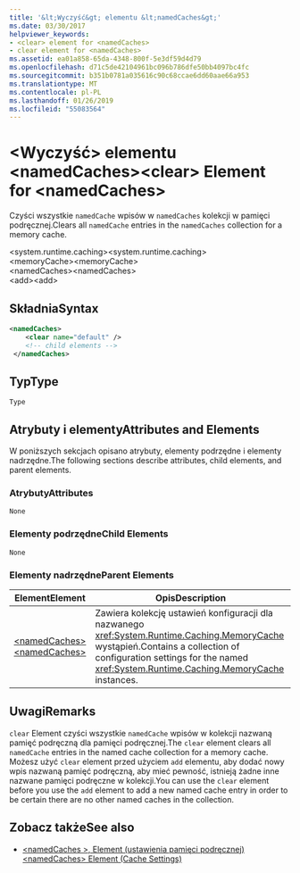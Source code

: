 ```yaml
---
title: '&lt;Wyczyść&gt; elementu &lt;namedCaches&gt;'
ms.date: 03/30/2017
helpviewer_keywords:
- <clear> element for <namedCaches>
- clear element for <namedCaches>
ms.assetid: ea01a858-65da-4348-800f-5e3df59d4d79
ms.openlocfilehash: d71c5de42104961bc096b786dfe50bb4097bc4fc
ms.sourcegitcommit: b351b0781a035616c90c68ccae6dd60aae66a953
ms.translationtype: MT
ms.contentlocale: pl-PL
ms.lasthandoff: 01/26/2019
ms.locfileid: "55083564"
---
```

# <a name="ltcleargt-element-for-ltnamedcachesgt"></a><span data-ttu-id="47ac1-102">&lt;Wyczyść&gt; elementu &lt;namedCaches&gt;</span><span class="sxs-lookup"><span data-stu-id="47ac1-102">&lt;clear&gt; Element for &lt;namedCaches&gt;</span></span>
<span data-ttu-id="47ac1-103">Czyści wszystkie `namedCache` wpisów w `namedCaches` kolekcji w pamięci podręcznej.</span><span class="sxs-lookup"><span data-stu-id="47ac1-103">Clears all `namedCache` entries in the `namedCaches` collection for a memory cache.</span></span>  
  
 <span data-ttu-id="47ac1-104">\<system.runtime.caching></span><span class="sxs-lookup"><span data-stu-id="47ac1-104">\<system.runtime.caching></span></span>  
<span data-ttu-id="47ac1-105">\<memoryCache></span><span class="sxs-lookup"><span data-stu-id="47ac1-105">\<memoryCache></span></span>  
<span data-ttu-id="47ac1-106">\<namedCaches></span><span class="sxs-lookup"><span data-stu-id="47ac1-106">\<namedCaches></span></span>  
<span data-ttu-id="47ac1-107">\<add></span><span class="sxs-lookup"><span data-stu-id="47ac1-107">\<add></span></span>  
  
## <a name="syntax"></a><span data-ttu-id="47ac1-108">Składnia</span><span class="sxs-lookup"><span data-stu-id="47ac1-108">Syntax</span></span>  
  
```xml  
<namedCaches>  
    <clear name="default" />  
    <!-- child elements -->  
 </namedCaches>  
```  
  
## <a name="type"></a><span data-ttu-id="47ac1-109">Typ</span><span class="sxs-lookup"><span data-stu-id="47ac1-109">Type</span></span>  
 `Type`  
  
## <a name="attributes-and-elements"></a><span data-ttu-id="47ac1-110">Atrybuty i elementy</span><span class="sxs-lookup"><span data-stu-id="47ac1-110">Attributes and Elements</span></span>  
 <span data-ttu-id="47ac1-111">W poniższych sekcjach opisano atrybuty, elementy podrzędne i elementy nadrzędne.</span><span class="sxs-lookup"><span data-stu-id="47ac1-111">The following sections describe attributes, child elements, and parent elements.</span></span>  
  
### <a name="attributes"></a><span data-ttu-id="47ac1-112">Atrybuty</span><span class="sxs-lookup"><span data-stu-id="47ac1-112">Attributes</span></span>  
 `None`  
  
### <a name="child-elements"></a><span data-ttu-id="47ac1-113">Elementy podrzędne</span><span class="sxs-lookup"><span data-stu-id="47ac1-113">Child Elements</span></span>  
 `None`  
  
### <a name="parent-elements"></a><span data-ttu-id="47ac1-114">Elementy nadrzędne</span><span class="sxs-lookup"><span data-stu-id="47ac1-114">Parent Elements</span></span>  
  
|<span data-ttu-id="47ac1-115">Element</span><span class="sxs-lookup"><span data-stu-id="47ac1-115">Element</span></span>|<span data-ttu-id="47ac1-116">Opis</span><span class="sxs-lookup"><span data-stu-id="47ac1-116">Description</span></span>|  
|-------------|-----------------|  
|[<span data-ttu-id="47ac1-117">\<namedCaches></span><span class="sxs-lookup"><span data-stu-id="47ac1-117">\<namedCaches></span></span>](../../../../../docs/framework/configure-apps/file-schema/runtime/namedcaches-element-cache-settings.md)|<span data-ttu-id="47ac1-118">Zawiera kolekcję ustawień konfiguracji dla nazwanego <xref:System.Runtime.Caching.MemoryCache> wystąpień.</span><span class="sxs-lookup"><span data-stu-id="47ac1-118">Contains a collection of configuration settings for the named <xref:System.Runtime.Caching.MemoryCache> instances.</span></span>|  
  
## <a name="remarks"></a><span data-ttu-id="47ac1-119">Uwagi</span><span class="sxs-lookup"><span data-stu-id="47ac1-119">Remarks</span></span>  
 <span data-ttu-id="47ac1-120">`clear` Element czyści wszystkie `namedCache` wpisów w kolekcji nazwaną pamięć podręczną dla pamięci podręcznej.</span><span class="sxs-lookup"><span data-stu-id="47ac1-120">The `clear` element clears all `namedCache` entries in the named cache collection for a memory cache.</span></span> <span data-ttu-id="47ac1-121">Możesz użyć `clear` element przed użyciem `add` elementu, aby dodać nowy wpis nazwaną pamięć podręczną, aby mieć pewność, istnieją żadne inne nazwane pamięci podręczne w kolekcji.</span><span class="sxs-lookup"><span data-stu-id="47ac1-121">You can use the `clear` element before you use the `add` element to add a new named cache entry in order to be certain there are no other named caches in the collection.</span></span>  
  
## <a name="see-also"></a><span data-ttu-id="47ac1-122">Zobacz także</span><span class="sxs-lookup"><span data-stu-id="47ac1-122">See also</span></span>
- [<span data-ttu-id="47ac1-123">\<namedCaches >, Element (ustawienia pamięci podręcznej)</span><span class="sxs-lookup"><span data-stu-id="47ac1-123">\<namedCaches> Element (Cache Settings)</span></span>](../../../../../docs/framework/configure-apps/file-schema/runtime/namedcaches-element-cache-settings.md)
